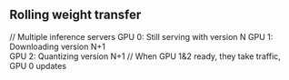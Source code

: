 ## Rolling weight transfer

// Multiple inference servers
GPU 0: Still serving with version N
GPU 1: Downloading version N+1  
GPU 2: Quantizing version N+1
// When GPU 1&2 ready, they take traffic, GPU 0 updates